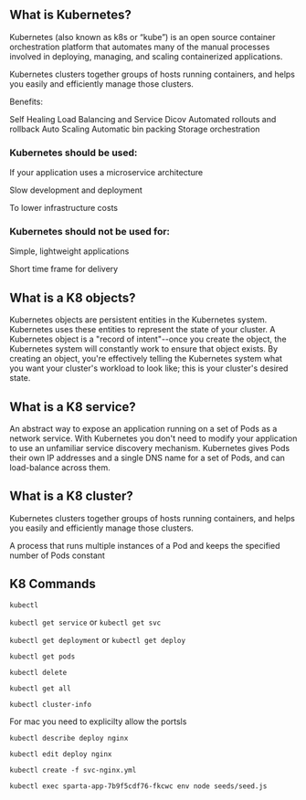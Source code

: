 ## What is Kubernetes?

Kubernetes (also known as k8s or “kube”) is an open source container orchestration platform that automates many of the manual processes involved in deploying, managing, and scaling containerized applications.

Kubernetes clusters together groups of hosts running containers, and helps you easily and efficiently manage those clusters.

Benefits:

Self Healing
Load Balancing and Service Dicov
Automated rollouts and rollback
Auto Scaling
Automatic bin packing
Storage orchestration

### Kubernetes should be used:
If your application uses a microservice architecture

Slow development and deployment

To lower infrastructure costs

### Kubernetes should not be used for:

Simple, lightweight applications

Short time frame for delivery

## What is a K8 objects?

Kubernetes objects are persistent entities in the Kubernetes system. Kubernetes uses these entities to represent the state of your cluster. A Kubernetes object is a "record of intent"--once you create the object, the Kubernetes system will constantly work to ensure that object exists. By creating an object, you're effectively telling the Kubernetes system what you want your cluster's workload to look like; this is your cluster's desired state.

## What is a K8 service?
An abstract way to expose an application running on a set of Pods as a network service.
With Kubernetes you don't need to modify your application to use an unfamiliar service discovery mechanism. Kubernetes gives Pods their own IP addresses and a single DNS name for a set of Pods, and can load-balance across them.


## What is a K8 cluster?

Kubernetes clusters together groups of hosts running containers, and helps you easily and efficiently manage those clusters.

A process that runs multiple instances of a Pod and keeps the specified number of Pods constant



## K8 Commands

`kubectl`

`kubectl get service` or `kubectl get svc`

`kubectl get deployment` or `kubectl get deploy`

`kubectl get pods`

`kubectl delete`

`kubectl get all`

`kubectl cluster-info`

For mac you need to explicilty allow the portsls

`kubectl describe deploy nginx` 

`kubectl edit deploy nginx` 

`kubectl create -f svc-nginx.yml`

`kubectl exec sparta-app-7b9f5cdf76-fkcwc env node seeds/seed.js`
